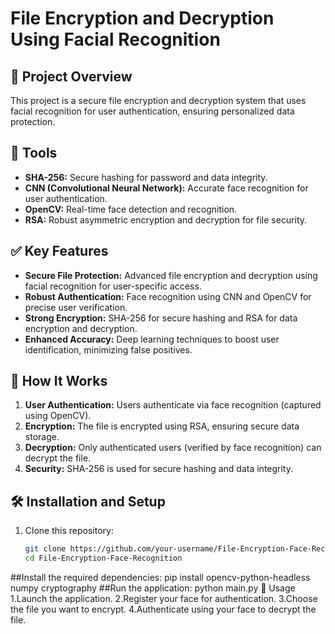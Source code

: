# File Encryption and Decryption Using Facial Recognition

## 📌 Project Overview  
This project is a secure file encryption and decryption system that uses facial recognition for user authentication, ensuring personalized data protection.

## 🔧 Tools  
- **SHA-256:** Secure hashing for password and data integrity.  
- **CNN (Convolutional Neural Network):** Accurate face recognition for user authentication.  
- **OpenCV:** Real-time face detection and recognition.  
- **RSA:** Robust asymmetric encryption and decryption for file security.  

## ✅ Key Features  
- **Secure File Protection:** Advanced file encryption and decryption using facial recognition for user-specific access.  
- **Robust Authentication:** Face recognition using CNN and OpenCV for precise user verification.  
- **Strong Encryption:** SHA-256 for secure hashing and RSA for data encryption and decryption.  
- **Enhanced Accuracy:** Deep learning techniques to boost user identification, minimizing false positives.  

## 🚀 How It Works  
1. **User Authentication:** Users authenticate via face recognition (captured using OpenCV).  
2. **Encryption:** The file is encrypted using RSA, ensuring secure data storage.  
3. **Decryption:** Only authenticated users (verified by face recognition) can decrypt the file.  
4. **Security:** SHA-256 is used for secure hashing and data integrity.

## 🛠️ Installation and Setup  
1. Clone this repository:  
   ```bash
   git clone https://github.com/your-username/File-Encryption-Face-Recognition.git
   cd File-Encryption-Face-Recognition
##Install the required dependencies:
    pip install opencv-python-headless numpy cryptography
##Run the application:
python main.py
📌 Usage
   1.Launch the application.
   2.Register your face for authentication.
   3.Choose the file you want to encrypt.
   4.Authenticate using your face to decrypt the file.
